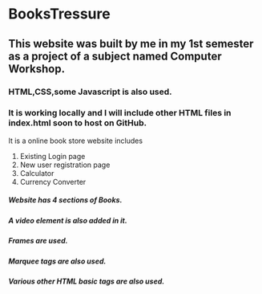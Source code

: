 # BooksTressure
## This website was built by me in my 1st semester as a project of a subject named Computer Workshop.
### HTML,CSS,some Javascript is also used.
### It is working locally and I will include other HTML files in index.html soon to host on GitHub.
It is a online book store website includes
1) Existing Login page
2) New user registration page
3) Calculator
4) Currency Converter
##### Website has 4 sections of Books.
##### A video element is also added in it.
##### Frames are used.
##### Marquee tags are also used.
##### Various other HTML basic tags are also used.
